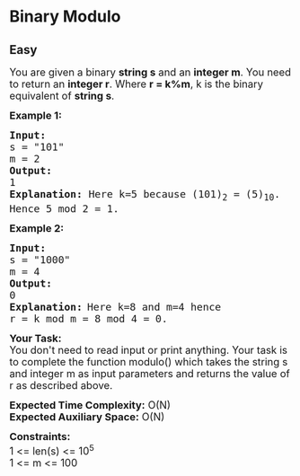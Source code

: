 # Binary Modulo
## Easy
<div class="problems_problem_content__Xm_eO"><p><span style="font-size:18px">You are given a binary <strong>string s</strong> and an <strong>integer m</strong>. You need to return an <strong>integer r</strong>. Where <strong>r = k%m</strong>, k is the binary equivalent of <strong>string s</strong>.</span></p>

<p><span style="font-size:18px"><strong>Example 1:</strong></span></p>

<pre><strong><span style="font-size:18px">Input:</span></strong>
<span style="font-size:18px">s = "101" </span>
<span style="font-size:18px">m = 2</span>
<strong><span style="font-size:18px">Output:</span></strong>
<span style="font-size:18px">1</span>
<span style="font-size:18px"><strong>Explanation:</strong> Here k=5 because (101)<sub>2</sub> = (5)<sub>10</sub>.
Hence 5 mod 2 = 1.</span></pre>

<p><span style="font-size:18px"><strong>Example 2:</strong></span></p>

<pre><strong><span style="font-size:18px">Input:</span></strong>
<span style="font-size:18px">s = "1000"</span>
<span style="font-size:18px">m = 4</span>
<strong><span style="font-size:18px">Output:</span></strong>
<span style="font-size:18px">0</span>
<strong><span style="font-size:18px">Explanation:</span></strong> <span style="font-size:18px">Here k=8 and m=4 hence 
r = k mod m = 8 mod 4 = 0.</span></pre>

<p><strong><span style="font-size:18px">Your Task:</span></strong><br>
<span style="font-size:18px">You don't need to read input or print anything. Your task is to complete the function modulo()&nbsp;which takes the string s and integer m as input parameters&nbsp;and returns the value of r as described above.</span></p>

<p><span style="font-size:18px"><strong>Expected Time Complexity:</strong> O(N)<br>
<strong>Expected Auxiliary Space:</strong> O(N)</span></p>

<p><span style="font-size:18px"><strong>Constraints:</strong><br>
1 &lt;= len(s) &lt;= 10<sup>5</sup></span><br>
<span style="font-size:18px">1 &lt;= m &lt;= 100</span></p>
</div>